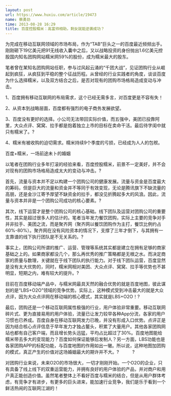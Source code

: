 ```yaml
---
layout: post
url: https://www.huxiu.com/article/19473
name: 蔡勇劲
time: 2013-08-28 16:29
title: 百度控股糯米：高富帅相助，剩女就能逆袭成功？
---
```

为完成在移动互联网领域的市场布局，作为“TAB”巨头之一的百度最近频频出手。刚刚砸下19亿美元把91无线收入囊中之后，又以战略投资的身份抛出1.6亿美元控股国内知名团购网站糯米网59%的股份，成为糯米最大的股东。

笔者曾在某知名团购网站任职，参与过风起云涌的“千团大战”，见证团购行业从崛起到疯狂，从疯狂到平稳的整个征战历程。从曾经的行业实践者的角度，谈谈百度为什么选择糯米，以及双方结合之后，是否对现有的团购市场格局造成变动与冲击。

1、百度拥有移动互联网的布局需求，这个已经无需多言，对百度更是不容有失！

2、从资本到战略层面，百度都有强烈的电子商务发展欲望。

3、百度没有更好的选择。小公司无法带回实际价值，而五强中，美团已投靠阿里，大众点评、窝窝、拉手都是抱着独立上市的目标在卖命干活。最后待字闺中就只有糯米了。?　　　

4、糯米有被收购的迫切需求。糯米持续9个季度的亏损，已经成为人人的包袱。

百度+糯米，一场前途未卜的婚姻

以笔者在团购行业多年打滚的经验来看，百度控股糯米，前景不一定美好，并不会对现有的团购市场格局造成太大的变动与冲击。?　　　

首先，流量与资本并不足以构建一个团购公司的健康发展。流量与资金是百度最大的筹码，但是巨大的流量和资金并不等同于有效变现，无论是腾讯旗下不缺流量的高朋，还是金沙江寄予厚望不缺资金的拉手，都没见折腾起多大的风浪。因此，流量与资本并非是一个团购公司成功的核心要素。?　　

其次，线下运营才是整个团购公司的核心基础。线下团队及运营对团购公司的重要性，其实是超过很多人的估计的。笔者当年发力餐饮团购，实际上主要的竞争对手并非拉手、美团之流，而是聚齐网（聚齐网以餐饮团购作为主打，餐饮比例约占60%-80%）。聚齐网在没有风险资本的情况下，支撑了三年才倒下，与其拥有一支靠谱的线下执行团队是不无关系的。?

事实上，团购公司所谓的推广、运营、管理等系统其实都是建立在拥有足够的商家基础之上的。如果商家都没几个，那么再优秀的推广策略都是无根之水。而决定商家的质量与数理，关键就在于线下团队的执行能力。对于线下团队运营，百度显然是没有太大优势的，同时，糯米网相对美团、大众点评、窝窝、拉手等优势也不甚明显，短期之内，难有较大的提升。?　　　

目前在百度移动端产品中，与糯米网最具天然的融合优势的就是百度地图，彼此谋划的是“LBS+O2O”领域的竞争优势。实际上，这种模式受到冲击最大的就是大众点评，因为大众点评网在移动端的核心模式，其实就是LBS+O2O！?　　

最后，团购还是一个移动互联网属性极强的行业，用户体验非常重要。移动互联网碎片式、更为直接易用的用户体验，流量已让发力较早各种App分流，各家的用户习惯也已养成。百度自身在移动互联网发力已晚，并没有形成入口优势。点评正是因为结合核心点评信息于早年发力才独占鳌头，积累了大量用户。其他各家团购网站也都有自己客户端，而且增长势头迅猛，平均占比超过了30%。百度地图能给糯米带去多大的变现能力？百度如何保证能够后发制人？另一方面，LBS功能也是各家团购APP的标配功能，与百度地图的作用如出一辙。所以说，这种地图加团购的模式，真正产生的价值对这场婚姻最大的期许并不大。?　　　?　　　

对团购行业来说，未来O2O的市场很大，一切才刚刚开始。一个O2O的企业，只有具备了线上线下的双重运营能力，并拥有良好的用户体验的产品，并对商户和用户真正能创造价值。虽然笔者整体上不看好百度与糯米的结合，但是从用户群体考虑，有竞争才有进步，有更多的巨头进来，能加速行业竞争，我们是乐于看到一个鲜活热闹的互联网江湖的！

